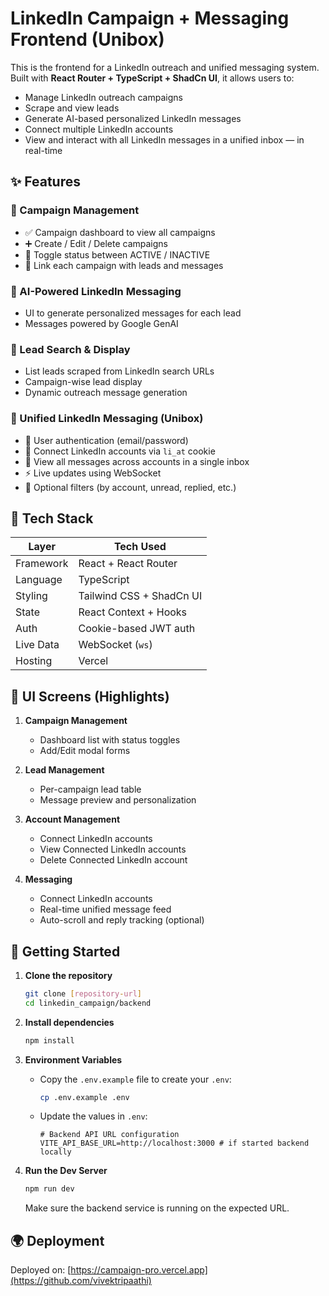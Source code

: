 # LinkedIn Campaign + Messaging Frontend (Unibox)

This is the frontend for a LinkedIn outreach and unified messaging system. Built with **React Router + TypeScript + ShadCn UI**, it allows users to:

- Manage LinkedIn outreach campaigns
- Scrape and view leads
- Generate AI-based personalized LinkedIn messages
- Connect multiple LinkedIn accounts
- View and interact with all LinkedIn messages in a unified inbox — in real-time

## ✨ Features

### 🎯 Campaign Management

- ✅ Campaign dashboard to view all campaigns
- ➕ Create / Edit / Delete campaigns
- 🔀 Toggle status between ACTIVE / INACTIVE
- 🎯 Link each campaign with leads and messages

### 🧠 AI-Powered LinkedIn Messaging

- UI to generate personalized messages for each lead
- Messages powered by Google GenAI

### 🔎 Lead Search & Display

- List leads scraped from LinkedIn search URLs
- Campaign-wise lead display
- Dynamic outreach message generation

### 📨 Unified LinkedIn Messaging (Unibox)

- 🔐 User authentication (email/password)
- 🔗 Connect LinkedIn accounts via `li_at` cookie
- 📨 View all messages across accounts in a single inbox
- ⚡ Live updates using WebSocket
- 🧾 Optional filters (by account, unread, replied, etc.)

## 🧱 Tech Stack

| Layer     | Tech Used                       |
|---------- |---------------------------------|
| Framework | React + React Router            |
| Language  | TypeScript                      |
| Styling   | Tailwind CSS + ShadCn UI        |
| State     | React Context + Hooks           |
| Auth      | Cookie-based JWT auth           |
| Live Data | WebSocket (`ws`)                |
| Hosting   | Vercel                          |

## 📸 UI Screens (Highlights)

1. **Campaign Management**
   - Dashboard list with status toggles
   - Add/Edit modal forms

2. **Lead Management**
   - Per-campaign lead table
   - Message preview and personalization

3. **Account Management**
   - Connect LinkedIn accounts
   - View Connected LinkedIn accounts
   - Delete Connected LinkedIn account

4. **Messaging**
   - Connect LinkedIn accounts
   - Real-time unified message feed
   - Auto-scroll and reply tracking (optional)

## 🔧 Getting Started

1. **Clone the repository**

   ```bash
   git clone [repository-url]
   cd linkedin_campaign/backend
   ```

2. **Install dependencies**

   ```bash
   npm install
   ```

3. **Environment Variables**
   - Copy the `.env.example` file to create your `.env`:

     ```bash
     cp .env.example .env
     ```

   - Update the values in `.env`:

     ```env
     # Backend API URL configuration
     VITE_API_BASE_URL=http://localhost:3000 # if started backend locally
     ```

4. **Run the Dev Server**

    ```bash
    npm run dev
    ```

    Make sure the backend service is running on the expected URL.

## 🌍 Deployment

Deployed on: [https://campaign-pro.vercel.app](https://github.com/vivektripaathi)
